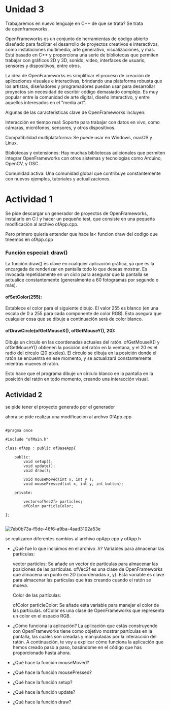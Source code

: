 
# Unidad 3 

Trabajaremos en nuevo lenguaje en C++ 
de que se trata?  Se trata de openframeworks.

OpenFrameworks es un conjunto de herramientas de código abierto diseñado para facilitar el desarrollo de proyectos 
creativos e interactivos, como instalaciones multimedia, arte generativo, visualizaciones, y más. Está basado en C++
y proporciona una serie de bibliotecas que permiten trabajar con gráficos 2D y 3D, sonido, video, interfaces de usuario,
sensores y dispositivos, entre otros.

La idea de OpenFrameworks es simplificar el proceso de creación de aplicaciones visuales e interactivas, brindando 
una plataforma robusta que los artistas, diseñadores y programadores puedan usar para desarrollar proyectos sin
necesidad de escribir código demasiado complejo. Es muy popular entre la comunidad de arte digital, diseño interactivo,
y entre aquellos interesados en el "media art".

Algunas de las características clave de OpenFrameworks incluyen:

Interacción en tiempo real: Soporte para trabajar con datos en vivo, como cámaras, micrófonos, sensores,
y otros dispositivos.

Compatibilidad multiplataforma: Se puede usar en Windows, macOS y Linux.

Bibliotecas y extensiones: Hay muchas bibliotecas adicionales que permiten integrar OpenFrameworks con otros
sistemas y tecnologías como Arduino, OpenCV, y OSC.

Comunidad activa: Una comunidad global que contribuye constantemente con nuevos ejemplos, tutoriales
y actualizaciones.

# Actividad 1

Se pide descargar un generador de proyectos de OpenFrameworks, instalarlo en C:/ y hacer un pequeño test,
que consiste en una pequeña modificación al archivo ofApp.cpp.

Pero primero quieria entender que hace la< funcion draw del codigo que tneemos en ofApp.cpp

### Función especial: draw()
La función draw() es clave en cualquier aplicación gráfica, ya que es la encargada de renderizar en pantalla todo
lo que deseas mostrar. Es invocada repetidamente en un ciclo para asegurar que la pantalla se actualice constantemente 
(generalmente a 60 fotogramas por segundo o más).

#### ofSetColor(255):

Establece el color para el siguiente dibujo. El valor 255 es blanco (en una escala de 0 a 255 para cada componente 
de color RGB). Esto asegura que cualquier cosa que se dibuje a continuación será de color blanco.

#### ofDrawCircle(ofGetMouseX(), ofGetMouseY(), 20):

Dibuja un círculo en las coordenadas actuales del ratón. ofGetMouseX() y ofGetMouseY() obtienen la posición del ratón
en la ventana, y el 20 es el radio del círculo (20 píxeles). El círculo se dibuja en la posición donde el ratón se
encuentra en ese momento, y se actualizará constantemente mientras mueves el ratón.

Esto hace que el programa dibuje un círculo blanco en la pantalla en la posición del ratón en todo momento, 
creando una interacción visual.

## Actividad 2 

se pide tener el proyecto generado por el generador 

ahora 
se pide realizar una modificacion al archvo 0fApp.cpp

```

#pragma once

#include "ofMain.h"

class ofApp : public ofBaseApp{

    public:
        void setup();
        void update();
        void draw();

        void mouseMoved(int x, int y );
        void mousePressed(int x, int y, int button);

    private:

        vector<ofVec2f> particles;
        ofColor particleColor;

};


```


![7eb0b73a-f5de-46f6-a9ba-4aad3102a53e](https://github.com/user-attachments/assets/8b69ffe7-98af-4be5-9360-f3d91b2fc511)

se realizaron diferentes cambios al archivo opApp.cpp y ofApp.h


- ¿Qué fue lo que incluimos en el archivo .h?
  Variables para almacenar las partículas:

  vector<ofVec2f> particles: Se añade un vector de partículas para almacenar las posiciones de las partículas. ofVec2f es
  una clase de OpenFrameworks que almacena un punto en 2D (coordenadas x, y). Esta variable es clave para almacenar las
  partículas que irás creando cuando el ratón se mueva.

  Color de las partículas:
  
  ofColor particleColor: Se añade esta variable para manejar el color de las partículas. ofColor es una clase de
  OpenFrameworks que representa un color en el espacio RGB.
  
- ¿Cómo funciona la aplicación?
  La aplicación que estás construyendo con OpenFrameworks tiene como objetivo mostrar partículas en la pantalla, las cuales son creadas y
  manipuladas por la interacción del ratón. A continuación, te voy a explicar cómo funciona la aplicación que hemos creado paso a paso,
  basándome en el código que has proporcionado hasta ahora.

  

- ¿Qué hace la función mouseMoved?
- ¿Qué hace la función mousePressed?
- ¿Qué hace la función setup?
- ¿Qué hace la función update?
- ¿Qué hace la función draw?



